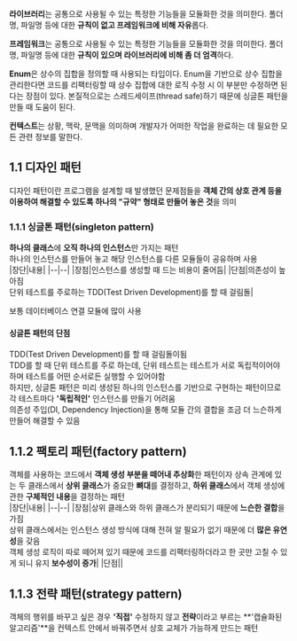 **라이브러리**는 공통으로 사용될 수 있는 특정한 기능들을 모듈화한 것을 의미한다. 폴더명, 파일명 등에 대한 **규칙이 없고 프레임워크에 비해 자유**롭다.  

**프레임워크**는 공통으로 사용될 수 있는 특정한 기능들을 모듈화한 것을 의미한다. 폴더명, 파일명 등에 대한 **규칙이 있으며 라이브러리에 비해 좀 더 엄격**하다.  

**Enum**은 상수의 집합을 정의할 때 사용되는 타입이다. Enum을 기반으로 상수 집합을 관리한다면 코드를 리팩터링할 때 상수 집합에 대한 로직 수정 시 이 부분만 수정하면 된다는 장점이 있다. 본질적으로는 스레드세이프(thread safe)하기 때문에 싱글톤 패턴을 만들 때 도움이 된다.  

**컨텍스트**는 상황, 맥락, 문맥을 의미하며 개발자가 어떠한 작업을 완료하는 데 필요한 모든 관련 정보를 말한다.

## 1.1 디자인 패턴  
디자인 패턴이란 프로그램을 설계할 때 발생했던 문제점들을 **객체 간의 상호 관계 등을 이용하여 해결할 수 있도록 하나의 "규약" 형태로 만들어 놓은 것**을 의미  

### 1.1.1 싱글톤 패턴(singleton pattern)  
**하나의 클래스**에 **오직 하나의 인스턴스**만 가지는 패턴  
하나의 인스턴스를 만들어 놓고 해당 인스턴스를 다른 모듈들이 공유하며 사용  
|장단|내용|
|--|--|
|장점|인스턴스를 생성할 때 드는 비용이 줄어듬|
|단점|의존성이 높아짐<br>단위 테스트를 주로하는 TDD(Test Driven Development)를 할 때 걸림돌|

보통 데이터베이스 연결 모듈에 많이 사용  

#### 싱글톤 패턴의 단점  
TDD(Test Driven Development)를 할 때 걸림돌이됨  
TDD를 할 때 단위 테스트를 주로 하는데, 단위 테스트는 테스트가 서로 독립적이어야 하며 테스트를 어떤 순서로든 실행할 수 있어야함  
하지만, 싱글톤 패턴은 미리 생성된 하나의 인스턴스를 기반으로 구현하는 패턴이므로 각 테스트마다 **'독립적인'** 인스턴스를 만들기 어려움  
의존성 주입(DI, Dependency Injection)을 통해 모듈 간의 결합을 조금 더 느슨하게 만들어 해결할 수 있음  

## 1.1.2 팩토리 패턴(factory pattern)  
객체를 사용하는 코드에서 **객체 생성 부분을 떼어내 추상화**한 패턴이자 상속 관계에 있는 두 클래스에서 **상위 클래스**가 중요한 **뼈대**를 결정하고, **하위 클래스**에서 객체 생성에 관한 **구체적인 내용**을 결정하는 패턴  
|장단|내용|
|--|--|
|장점|상위 클래스와 하위 클래스가 분리되기 때문에 **느슨한 결합**을 가짐<br>상위 클래스에서는 인스턴스 생성 방식에 대해 전혀 알 필요가 없기 때문에 더 **많은 유연성**을 갖음<br>객체 생성 로직이 따로 떼어져 있기 때문에 코드를 리팩터링하더라고 한 곳만 고칠 수 있게 되니 유지 **보수성이 증가**|
|단점||

## 1.1.3 전략 패턴(strategy pattern)  
객체의 행위를 바꾸고 싶은 경우 **'직접'** 수정하지 않고 **전략**이라고 부르는 **'캡슐화된 알고리즘'**을 컨텍스트 안에서 바꿔주면서 상호 교체가 가능하게 만드는 패턴  